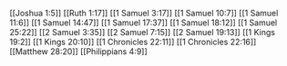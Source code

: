 [[Joshua 1:5]]
[[Ruth 1:17]]
[[1 Samuel 3:17]]
[[1 Samuel 10:7]]
[[1 Samuel 11:6]]
[[1 Samuel 14:47]]
[[1 Samuel 17:37]]
[[1 Samuel 18:12]]
[[1 Samuel 25:22]]
[[2 Samuel 3:35]]
[[2 Samuel 7:15]]
[[2 Samuel 19:13]]
[[1 Kings 19:2]]
[[1 Kings 20:10]]
[[1 Chronicles 22:11]]
[[1 Chronicles 22:16]]
[[Matthew 28:20]]
[[Philippians 4:9]]
